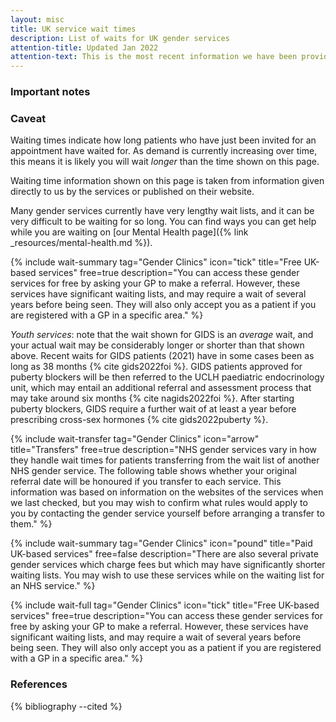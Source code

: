 ```yaml
---
layout: misc
title: UK service wait times
description: List of waits for UK gender services
attention-title: Updated Jan 2022
attention-text: This is the most recent information we have been provided with by each organisation as of 2023-01-21.
---
```


### Important notes

<section class="info">
<h3 id="caveat">Caveat</h3>
<p>Waiting times indicate how long patients who have just been invited for an appointment have waited for. As demand is currently increasing over time, this means it is likely you will wait <em>longer</em> than the time shown on this page.</p>
</section>

Waiting time information shown on this page is taken from information given directly to us by the services or published on their website.

Many gender services currently have very lengthy wait lists, and it can be very difficult to be waiting for so long. You can find ways you can get help while you are waiting on [our Mental Health page]({% link _resources/mental-health.md %}).

{% include wait-summary tag="Gender Clinics" icon="tick" title="Free UK-based services" free=true description="You can access these gender services for free by asking your GP to make a referral. However, these services have significant waiting lists, and may require a wait of several years before being seen. They will also only accept you as a patient if you are registered with a GP in a specific area." %}

*Youth services*: note that the wait shown for GIDS is an *average* wait, and your actual wait may be considerably longer or shorter than that shown above. Recent waits for GIDS patients (2021) have in some cases been as long as 38 months {% cite gids2022foi %}. GIDS patients approved for puberty blockers will be then referred to the UCLH paediatric endocrinology unit, which may entail an additional referral and assessment process that may take around six months {% cite nagids2022foi %}. After starting puberty blockers, GIDS require a further wait of at least a year before prescribing cross-sex hormones {% cite gids2022puberty %}.

{% include wait-transfer tag="Gender Clinics" icon="arrow" title="Transfers" free=true description="NHS gender services vary in how they handle wait times for patients transferring from the wait list of another NHS gender service. The following table shows whether your original referral date will be honoured if you transfer to each service. This information was based on information on the websites of the services when we last checked, but you may wish to confirm what rules would apply to you by contacting the gender service yourself before arranging a transfer to them." %}

{% include wait-summary tag="Gender Clinics" icon="pound" title="Paid UK-based services" free=false description="There are also several private gender services which charge fees but which may have significantly shorter waiting lists. You may wish to use these services while on the waiting list for an NHS service." %}

{% include wait-full tag="Gender Clinics" icon="tick" title="Free UK-based services" free=true description="You can access these gender services for free by asking your GP to make a referral. However, these services have significant waiting lists, and may require a wait of several years before being seen. They will also only accept you as a patient if you are registered with a GP in a specific area." %}

### References

{% bibliography --cited %}
